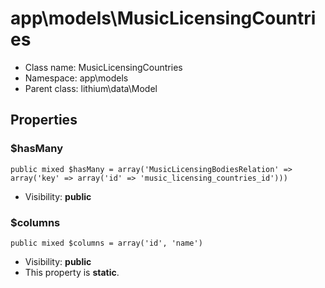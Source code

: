 app\models\MusicLicensingCountries
===============






* Class name: MusicLicensingCountries
* Namespace: app\models
* Parent class: lithium\data\Model





Properties
----------


### $hasMany

    public mixed $hasMany = array('MusicLicensingBodiesRelation' => array('key' => array('id' => 'music_licensing_countries_id')))





* Visibility: **public**


### $columns

    public mixed $columns = array('id', 'name')





* Visibility: **public**
* This property is **static**.



